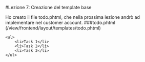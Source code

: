 #Lezione 7: Creazione del template base

Ho creato il file todo.phtml, che nella prossima lezione andrò ad implementare nel customer account.
###todo.phtml (/view/frontend/layout/templates/todo.phtml)
```
<ul>
    <li>Task 1</li>
    <li>Task 2</li>
    <li>Task 3</li>
</ul>
```

